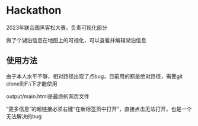 # Hackathon

2023年联合国黑客松大赛，负责可视化部分

做了个湖泊信息在地图上的可视化，可以查看并编辑湖泊信息

## 使用方法

由于本人水平不够，相对路径出现了点bug，目前用的都是绝对路径，需要git clone到F:\\下才能使用

output/main.html是最终的网页文件

“更多信息”的超链接必须右键“在新标签页中打开”，直接点击无法打开，也是一个无法解决的bug
